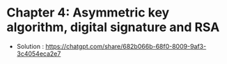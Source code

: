 # Chapter 4: Asymmetric key algorithm, digital signature and RSA

- Solution : https://chatgpt.com/share/682b066b-68f0-8009-9af3-3c4054eca2e7

